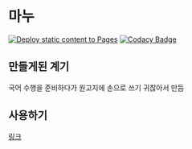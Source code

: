 # 마누

[![Deploy static content to Pages](https://github.com/woohyunjng/manuscript/actions/workflows/deploy.yml/badge.svg)](https://github.com/woohyunjng/manuscript/actions/workflows/deploy.yml)
[![Codacy Badge](https://app.codacy.com/project/badge/Grade/b574cd84b2064bf89ceea780a5e922ba)](https://app.codacy.com/gh/woohyunjng/manuscript/dashboard?utm_source=gh&utm_medium=referral&utm_content=&utm_campaign=Badge_grade)

## 만들게된 계기

국어 수행을 준비하다가 원고지에 손으로 쓰기 귀찮아서 만듬

## 사용하기

[링크](https://woohyunjng.github.io/manuscript/)